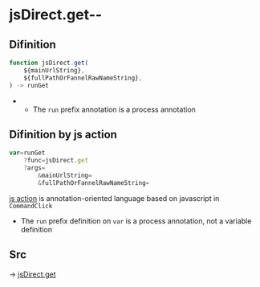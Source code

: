 # jsDirect.get--

## Difinition

```js.js
function jsDirect.get(
	${mainUrlString},
	${fullPathOrFannelRawNameString},
) -> runGet
```

- - The `run` prefix annotation is a process annotation


## Difinition by js action

```js.js
var=runGet
	?func=jsDirect.get
	?args=
		&mainUrlString=
		&fullPathOrFannelRawNameString=
```

[js action](#) is annotation-oriented language based on javascript in `CommandClick`

- The `run` prefix definition on `var` is a process annotation, not a variable definition

## Src

-> [jsDirect.get](https://github.com/puutaro/CommandClick/blob/master/app/src/main/java/com/puutaro/commandclick/fragment_lib/terminal_fragment/js_interface/JsDirect.kt#L44)


